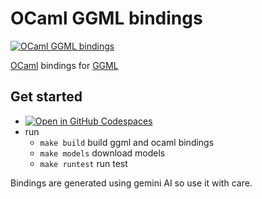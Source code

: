 # OCaml GGML bindings

[![OCaml GGML bindings](https://github.com/TheCBaH/ocaml-ggml/actions/workflows/build.yml/badge.svg?branch=main)](https://github.com/TheCBaH/ocaml-ggmk/actions/workflows/build.yml)

[OCaml](https://ocaml.org/) bindings for [GGML](https://github.com/ggerganov/ggml)

## Get started
* [![Open in GitHub Codespaces](https://github.com/codespaces/badge.svg)](https://github.com/codespaces/new?hide_repo_select=true&ref=main&repo=965378964)
* run
  * `make build` build ggml and ocaml bindings
  * `make models` download models
  * `make runtest` run test

Bindings are generated using gemini AI so use it with care.

